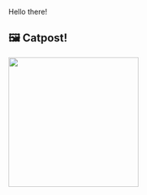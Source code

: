 Hello there!



## 🖼️ Catpost!

<sub>
    <img src="https://cdn2.thecatapi.com/images/atb.gif" height="256">
</sub>

